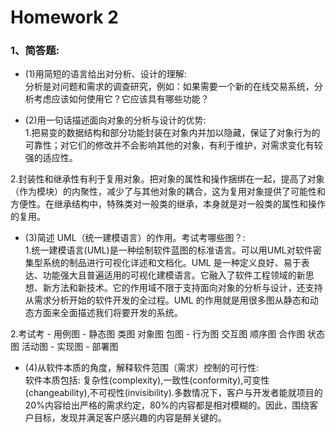 # Homework 2 
### 1、简答题:
* (1)用简短的语言给出对分析、设计的理解:  
分析是对问题和需求的调查研究，例如：如果需要一个新的在线交易系统，分析考虑应该如何使用它？它应该具有哪些功能？

* (2)用一句话描述面向对象的分析与设计的优势:  
1.把易变的数据结构和部分功能封装在对象内并加以隐藏，保证了对象行为的可靠性；对它们的修改并不会影响其他的对象，有利于维护，对需求变化有较强的适应性。

2.封装性和继承性有利于复用对象。把对象的属性和操作捆绑在一起，提高了对象（作为模块）的内聚性，减少了与其他对象的耦合，这为复用对象提供了可能性和方便性。在继承结构中，特殊类对一般类的继承，本身就是对一般类的属性和操作的复用。

* (3)简述 UML（统一建模语言）的作用。考试考哪些图？:  
1.统一建模语言(UML)是一种绘制软件蓝图的标准语言。可以用UML对软件密集型系统的制品进行可视化详述和文档化。UML 是一种定义良好、易于表达、功能强大且普遍适用的可视化建模语言。它融入了软件工程领域的新思想、新方法和新技术。它的作用域不限于支持面向对象的分析与设计，还支持从需求分析开始的软件开发的全过程。UML 的作用就是用很多图从静态和动态方面来全面描述我们将要开发的系统。

2.考试考 - 用例图 - 静态图 类图 对象图 包图 - 行为图 交互图 顺序图 合作图 状态图 活动图 - 实现图 - 部署图

* (4)从软件本质的角度，解释软件范围（需求）控制的可行性:  
软件本质包括: 复杂性(complexity),一致性(conformity),可变性(changeability),不可视性(invisibility).多数情况下，客户与开发者能就项目的20%内容给出严格的需求约定，80%的内容都是相对模糊的。因此，围绕客户目标，发现并满足客户感兴趣的内容是醉关键的。

